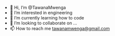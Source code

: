 - 👋 Hi, I’m @TawanaMwenga
- 👀 I’m interested in engineering 
- 🌱 I’m currently learning how to code
- 💞️ I’m looking to collaborate on ...
- 📫 How to reach me tawanamwenga@gmail.com

<!---
Tawana Mwenga is a ✨ special ✨ repository because its `README.md` (this file) appears on your GitHub profile.
You can click the Preview link to take a look at your changes.
--->
